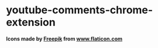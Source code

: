 # youtube-comments-chrome-extension

 #### Icons made by [Freepik](http://www.freepik.com/) from www.flaticon.com
